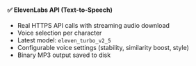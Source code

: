 #### ✅ ElevenLabs API (Text-to-Speech)
- Real HTTPS API calls with streaming audio download
- Voice selection per character
- Latest model: `eleven_turbo_v2_5`
- Configurable voice settings (stability, similarity boost, style)
- Binary MP3 output saved to disk
